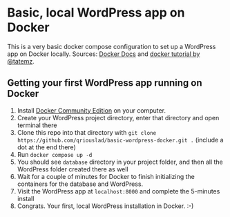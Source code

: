 # Basic, local WordPress app on Docker

This is a very basic docker compose configuration to set up a WordPress app on Docker locally.
Sources: [Docker Docs](https://docs.docker.com/compose/wordpress/#define-the-project) and [docker tutorial by @tatemz](https://medium.com/@tatemz/local-wordpress-development-with-docker-3-easy-steps-a7c375366b9).

## Getting your first WordPress app running on Docker

1. Install [Docker Community Edition](https://www.docker.com/community-edition) on your computer.
2. Create your WordPress project directory, enter that directory and open terminal there
3. Clone this repo into that directory with `git clone https://github.com/qriouslad/basic-wordpress-docker.git .` (include a dot at the end there)
4. Run `docker compose up -d`
5. You should see `database` directory in your project folder, and then all the WordPress folder created there as well
6. Wait for a couple of minutes for Docker to finish initializing the containers for the database and WordPress.
7. Visit the WordPress app at `localhost:8000` and complete the 5-minutes install
8. Congrats. Your first, local WordPress installation in Docker. :-)
